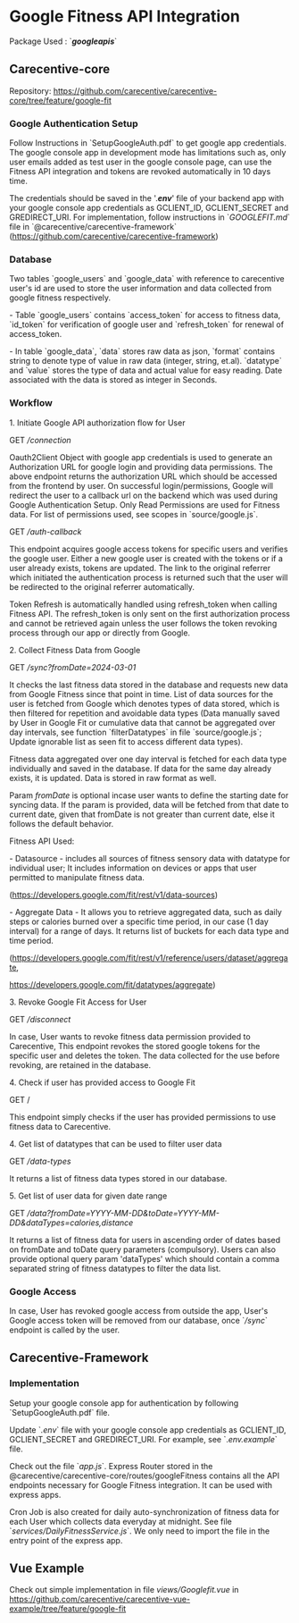 # Google Fitness API Integration

Package Used : \`**_googleapis_**\`

## Carecentive-core

Repository: <https://github.com/carecentive/carecentive-core/tree/feature/google-fit>

### Google Authentication Setup

Follow Instructions in \`SetupGoogleAuth.pdf\` to get google app credentials. The google console app in development mode has limitations such as, only user emails added as test user in the google console page, can use the Fitness API integration and tokens are revoked automatically in 10 days time.

The credentials should be saved in the '.**_env_**' file of your backend app with your google console app credentials as GCLIENT_ID, GCLIENT_SECRET and GREDIRECT_URI. For implementation, follow instructions in \`_GOOGLEFIT.md_\` file in \`@carecentive/carecentive-framework\` (<https://github.com/carecentive/carecentive-framework>)

### Database

Two tables \`google_users\` and \`google_data\` with reference to carecentive user's id are used to store the user information and data collected from google fitness respectively.

\- Table \`google_users\` contains \`access_token\` for access to fitness data, \`id_token\` for verification of google user and \`refresh_token\` for renewal of access_token.

\- In table \`google_data\`, \`data\` stores raw data as json, \`format\` contains string to denote type of value in raw data (integer, string, et.al). \`datatype\` and \`value\` stores the type of data and actual value for easy reading. Date associated with the data is stored as integer in Seconds.

###

### Workflow

1\. Initiate Google API authorization flow for User

GET _/connection_

Oauth2Client Object with google app credentials is used to generate an Authorization URL for google login and providing data permissions. The above endpoint returns the authorization URL which should be accessed from the frontend by user. On successful login/permissions, Google will redirect the user to a callback url on the backend which was used during Google Authentication Setup. Only Read Permissions are used for Fitness data. For list of permissions used, see scopes in \`source/google.js\`.

GET _/auth-callback_

This endpoint acquires google access tokens for specific users and verifies the google user. Either a new google user is created with the tokens or if a user already exists, tokens are updated. The link to the original referrer which initiated the authentication process is returned such that the user will be redirected to the original referrer automatically.

Token Refresh is automatically handled using refresh_token when calling Fitness API. The refresh_token is only sent on the first authorization process and cannot be retrieved again unless the user follows the token revoking process through our app or directly from Google.

2\. Collect Fitness Data from Google

GET _/sync?fromDate=2024-03-01_

It checks the last fitness data stored in the database and requests new data from Google Fitness since that point in time. List of data sources for the user is fetched from Google which denotes types of data stored, which is then filtered for repetition and avoidable data types (Data manually saved by User in Google Fit or cumulative data that cannot be aggregated over day intervals, see function \`filterDatatypes\` in file \`source/google.js\`; Update ignorable list as seen fit to access different data types).

Fitness data aggregated over one day interval is fetched for each data type individually and saved in the database. If data for the same day already exists, it is updated. Data is stored in raw format as well.

Param _fromDate_ is optional incase user wants to define the starting date for syncing data. If the param is provided, data will be fetched from that date to current date, given that fromDate is not greater than current date, else it follows the default behavior.

Fitness API Used:

\- Datasource - includes all sources of fitness sensory data with datatype for individual user; It includes information on devices or apps that user permitted to manipulate fitness data.

(<https://developers.google.com/fit/rest/v1/data-sources>)

\- Aggregate Data - It allows you to retrieve aggregated data, such as daily steps or calories burned over a specific time period, in our case (1 day interval) for a range of days. It returns list of buckets for each data type and time period.

(<https://developers.google.com/fit/rest/v1/reference/users/dataset/aggregate>,

<https://developers.google.com/fit/datatypes/aggregate>)

3\. Revoke Google Fit Access for User

GET _/disconnect_

In case, User wants to revoke fitness data permission provided to Carecentive, This endpoint revokes the stored google tokens for the specific user and deletes the token. The data collected for the use before revoking, are retained in the database.

4\. Check if user has provided access to Google Fit

GET /

This endpoint simply checks if the user has provided permissions to use fitness data to Carecentive.

4\. Get list of datatypes that can be used to filter user data

GET _/data-types_

It returns a list of fitness data types stored in our database.

5\. Get list of user data for given date range

GET _/data?fromDate=YYYY-MM-DD&toDate=YYYY-MM-DD&dataTypes=calories,distance_

It returns a list of fitness data for users in ascending order of dates based on fromDate and toDate query parameters (compulsory). Users can also provide optional query param 'dataTypes' which should contain a comma separated string of fitness datatypes to filter the data list.

### Google Access

In case, User has revoked google access from outside the app, User's Google access token will be removed from our database, once \`_/sync_\` endpoint is called by the user.

###

## Carecentive-Framework

### Implementation

Setup your google console app for authentication by following \`SetupGoogleAuth.pdf\` file.

Update \`_.env_\` file with your google console app credentials as GCLIENT_ID, GCLIENT_SECRET and GREDIRECT_URI. For example, see \`._env.example_\` file.

Check out the file \`_app.js_\`. Express Router stored in the @carecentive/carecentive-core/routes/googleFitness contains all the API endpoints necessary for Google Fitness integration. It can be used with express apps.

Cron Job is also created for daily auto-synchronization of fitness data for each User which collects data everyday at midnight. See file \`_services/DailyFitnessService.js_\`. We only need to import the file in the entry point of the express app.

###

## Vue Example

Check out simple implementation in file _views/Googlefit.vue_ in <https://github.com/carecentive/carecentive-vue-example/tree/feature/google-fit>